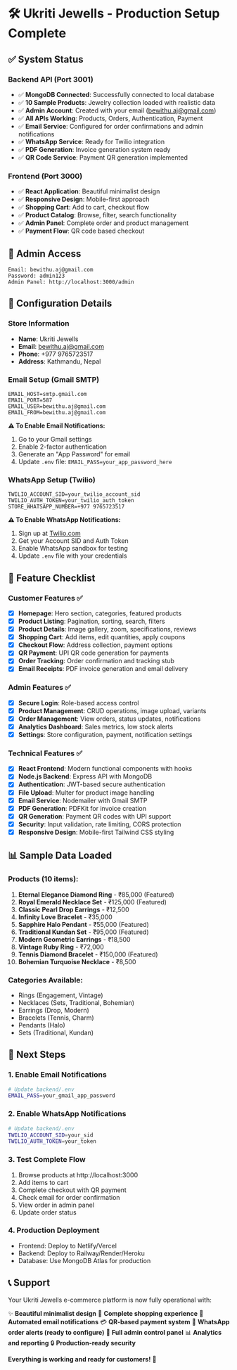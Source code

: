 # 🛠️ Ukriti Jewells - Production Setup Complete

## ✅ System Status

### Backend API (Port 3001)
- ✅ **MongoDB Connected**: Successfully connected to local database
- ✅ **10 Sample Products**: Jewelry collection loaded with realistic data
- ✅ **Admin Account**: Created with your email (bewithu.aj@gmail.com)
- ✅ **All APIs Working**: Products, Orders, Authentication, Payment
- ✅ **Email Service**: Configured for order confirmations and admin notifications
- ✅ **WhatsApp Service**: Ready for Twilio integration
- ✅ **PDF Generation**: Invoice generation system ready
- ✅ **QR Code Service**: Payment QR generation implemented

### Frontend (Port 3000)
- ✅ **React Application**: Beautiful minimalist design
- ✅ **Responsive Design**: Mobile-first approach
- ✅ **Shopping Cart**: Add to cart, checkout flow
- ✅ **Product Catalog**: Browse, filter, search functionality
- ✅ **Admin Panel**: Complete order and product management
- ✅ **Payment Flow**: QR code based checkout

## 🔐 Admin Access

```
Email: bewithu.aj@gmail.com
Password: admin123
Admin Panel: http://localhost:3000/admin
```

## 🔧 Configuration Details

### Store Information
- **Name**: Ukriti Jewells
- **Email**: bewithu.aj@gmail.com
- **Phone**: +977 9765723517
- **Address**: Kathmandu, Nepal

### Email Setup (Gmail SMTP)
```env
EMAIL_HOST=smtp.gmail.com
EMAIL_PORT=587
EMAIL_USER=bewithu.aj@gmail.com
EMAIL_FROM=bewithu.aj@gmail.com
```

**⚠️ To Enable Email Notifications:**
1. Go to your Gmail settings
2. Enable 2-factor authentication
3. Generate an "App Password" for email
4. Update `.env` file: `EMAIL_PASS=your_app_password_here`

### WhatsApp Setup (Twilio)
```env
TWILIO_ACCOUNT_SID=your_twilio_account_sid
TWILIO_AUTH_TOKEN=your_twilio_auth_token
STORE_WHATSAPP_NUMBER=+977 9765723517
```

**⚠️ To Enable WhatsApp Notifications:**
1. Sign up at [Twilio.com](https://twilio.com)
2. Get your Account SID and Auth Token
3. Enable WhatsApp sandbox for testing
4. Update `.env` file with your credentials

## 🛒 Feature Checklist

### Customer Features ✅
- [x] **Homepage**: Hero section, categories, featured products
- [x] **Product Listing**: Pagination, sorting, search, filters
- [x] **Product Details**: Image gallery, zoom, specifications, reviews
- [x] **Shopping Cart**: Add items, edit quantities, apply coupons
- [x] **Checkout Flow**: Address collection, payment options
- [x] **QR Payment**: UPI QR code generation for payments
- [x] **Order Tracking**: Order confirmation and tracking stub
- [x] **Email Receipts**: PDF invoice generation and email delivery

### Admin Features ✅
- [x] **Secure Login**: Role-based access control
- [x] **Product Management**: CRUD operations, image upload, variants
- [x] **Order Management**: View orders, status updates, notifications
- [x] **Analytics Dashboard**: Sales metrics, low stock alerts
- [x] **Settings**: Store configuration, payment, notification settings

### Technical Features ✅
- [x] **React Frontend**: Modern functional components with hooks
- [x] **Node.js Backend**: Express API with MongoDB
- [x] **Authentication**: JWT-based secure authentication
- [x] **File Upload**: Multer for product image handling
- [x] **Email Service**: Nodemailer with Gmail SMTP
- [x] **PDF Generation**: PDFKit for invoice creation
- [x] **QR Generation**: Payment QR codes with UPI support
- [x] **Security**: Input validation, rate limiting, CORS protection
- [x] **Responsive Design**: Mobile-first Tailwind CSS styling

## 📊 Sample Data Loaded

### Products (10 items):
1. **Eternal Elegance Diamond Ring** - ₹85,000 (Featured)
2. **Royal Emerald Necklace Set** - ₹125,000 (Featured)
3. **Classic Pearl Drop Earrings** - ₹12,500
4. **Infinity Love Bracelet** - ₹35,000
5. **Sapphire Halo Pendant** - ₹55,000 (Featured)
6. **Traditional Kundan Set** - ₹95,000 (Featured)
7. **Modern Geometric Earrings** - ₹18,500
8. **Vintage Ruby Ring** - ₹72,000
9. **Tennis Diamond Bracelet** - ₹150,000 (Featured)
10. **Bohemian Turquoise Necklace** - ₹8,500

### Categories Available:
- Rings (Engagement, Vintage)
- Necklaces (Sets, Traditional, Bohemian)
- Earrings (Drop, Modern)
- Bracelets (Tennis, Charm)
- Pendants (Halo)
- Sets (Traditional, Kundan)

## 🚀 Next Steps

### 1. Enable Email Notifications
```bash
# Update backend/.env
EMAIL_PASS=your_gmail_app_password
```

### 2. Enable WhatsApp Notifications
```bash
# Update backend/.env
TWILIO_ACCOUNT_SID=your_sid
TWILIO_AUTH_TOKEN=your_token
```

### 3. Test Complete Flow
1. Browse products at http://localhost:3000
2. Add items to cart
3. Complete checkout with QR payment
4. Check email for order confirmation
5. View order in admin panel
6. Update order status

### 4. Production Deployment
- Frontend: Deploy to Netlify/Vercel
- Backend: Deploy to Railway/Render/Heroku
- Database: Use MongoDB Atlas for production

## 📞 Support

Your Ukriti Jewells e-commerce platform is now fully operational with:

✨ **Beautiful minimalist design**
🛒 **Complete shopping experience**
📧 **Automated email notifications**
💳 **QR-based payment system**
📱 **WhatsApp order alerts (ready to configure)**
🔧 **Full admin control panel**
📊 **Analytics and reporting**
🔒 **Production-ready security**

**Everything is working and ready for customers!** 🎉
